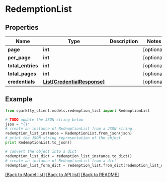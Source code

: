 # RedemptionList


## Properties
Name | Type | Description | Notes
------------ | ------------- | ------------- | -------------
**page** | **int** |  | [optional] 
**per_page** | **int** |  | [optional] 
**total_entries** | **int** |  | [optional] 
**total_pages** | **int** |  | [optional] 
**credentials** | [**List[CredentialResponse]**](CredentialResponse.md) |  | [optional] 

## Example

```python
from sparkfly_client.models.redemption_list import RedemptionList

# TODO update the JSON string below
json = "{}"
# create an instance of RedemptionList from a JSON string
redemption_list_instance = RedemptionList.from_json(json)
# print the JSON string representation of the object
print RedemptionList.to_json()

# convert the object into a dict
redemption_list_dict = redemption_list_instance.to_dict()
# create an instance of RedemptionList from a dict
redemption_list_form_dict = redemption_list.from_dict(redemption_list_dict)
```
[[Back to Model list]](../README.md#documentation-for-models) [[Back to API list]](../README.md#documentation-for-api-endpoints) [[Back to README]](../README.md)


